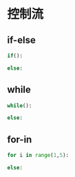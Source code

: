 # 控制流

## if-else
```python
if():

else:
```
## while
```python
while():

else:
```

## for-in
```python
for i in range(1,5):

else:
```